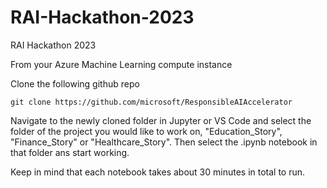 # RAI-Hackathon-2023
RAI Hackathon 2023

From your Azure Machine Learning compute instance 

Clone the following github repo 
```
git clone https://github.com/microsoft/ResponsibleAIAccelerator
```

Navigate to the newly cloned folder in Jupyter or VS Code and select the folder of the project you would like to work on, "Education_Story", "Finance_Story" or "Healthcare_Story".  Then select the .ipynb notebook in that folder ans start working.

Keep in mind that each notebook takes about 30 minutes in total to run. 
